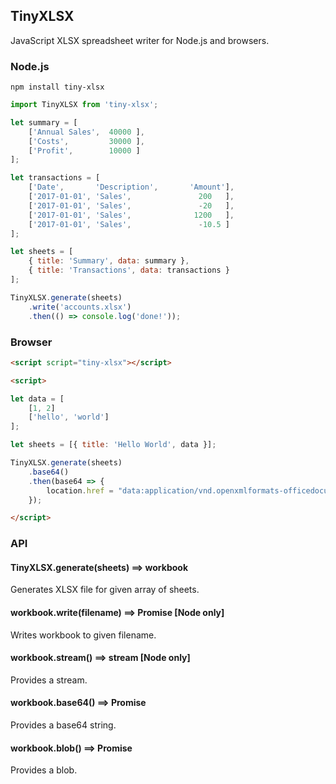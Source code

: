 ## TinyXLSX

JavaScript XLSX spreadsheet writer for Node.js and browsers.

### Node.js

`npm install tiny-xlsx`

```js
import TinyXLSX from 'tiny-xlsx';

let summary = [
	['Annual Sales',  40000 ],
	['Costs',         30000 ],
	['Profit',        10000 ]
];

let transactions = [
	['Date',       'Description',       'Amount'],
	['2017-01-01', 'Sales',               200   ],
	['2017-01-01', 'Sales',               -20   ],
	['2017-01-01', 'Sales',              1200   ],
	['2017-01-01', 'Sales',               -10.5 ]
];

let sheets = [
	{ title: 'Summary', data: summary },
	{ title: 'Transactions', data: transactions }
];

TinyXLSX.generate(sheets)
	.write('accounts.xlsx')
	.then(() => console.log('done!'));
```

### Browser


```html
<script script="tiny-xlsx"></script>

<script>

let data = [
	[1, 2]
	['hello', 'world']
];

let sheets = [{ title: 'Hello World', data }];

TinyXLSX.generate(sheets)
	.base64()
	.then(base64 => {
		location.href = "data:application/vnd.openxmlformats-officedocument.spreadsheetml.sheet;base64," + base64;
	});

</script>
```

### API

#### TinyXLSX.generate(sheets) ==> workbook

Generates XLSX file for given array of sheets.

#### workbook.write(filename) ==> Promise [Node only]

Writes workbook to given filename.

#### workbook.stream() ==> stream [Node only]

Provides a stream.

#### workbook.base64() ==> Promise

Provides a base64 string.

#### workbook.blob() ==> Promise

Provides a blob.
